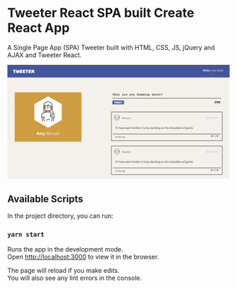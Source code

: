 # Tweeter React SPA built Create React App

A Single Page App (SPA) Tweeter built with HTML, CSS, JS, jQuery and AJAX and Tweeter React.

!["indexPage"](public/indexPage.JPG)

## Available Scripts

In the project directory, you can run:

### `yarn start`

Runs the app in the development mode.\
Open [http://localhost:3000](http://localhost:3000) to view it in the browser.

The page will reload if you make edits.\
You will also see any lint errors in the console.
